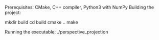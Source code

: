 Prerequisites: CMake, C++ compiler, Python3 with NumPy
Building the project:

mkdir build
cd build
cmake ..
make

Running the executable:
./perspective_projection